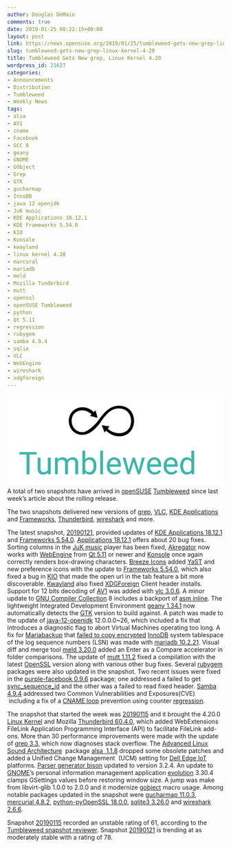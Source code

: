 ```yaml
---
author: Douglas DeMaio
comments: true
date: 2019-01-25 08:22:15+00:00
layout: post
link: https://news.opensuse.org/2019/01/25/tumbleweed-gets-new-grep-linux-kernel-4-20/
slug: tumbleweed-gets-new-grep-linux-kernel-4-20
title: Tumbleweed Gets New grep, Linux Kernel 4.20
wordpress_id: 21627
categories:
- Announcements
- Distribution
- Tumbleweed
- Weekly News
tags:
- alsa
- AV1
- cname
- Facebook
- GCC 8
- geany
- GNOME
- GObject
- Grep
- GTK
- gucharmap
- InnoDB
- java 12 openjdk
- JuK music
- KDE Applications 18.12.1
- KDE Frameworks 5.54.0
- KIO
- Konsole
- kwayland
- linux kernel 4.20
- marcural
- mariadb
- meld
- Mozilla Tunderbird
- mutt
- openssl
- openSUSE Tumbleweed
- python
- Qt 5.11
- regression
- rubygem
- samba 4.9.4
- sqlie
- VLC
- WebEngine
- wireshark
- xdgforeign
---
```


![](/wp-content/uploads/2016/05/Tumbleweed-black-green.png)A total of two snapshots have arrived in [openSUSE](https://www.opensuse.org/) [Tumbleweed](https://en.opensuse.org/Portal:Tumbleweed) since last week’s article about the rolling release.

The two snapshots delivered new versions of [grep](https://www.gnu.org/savannah-checkouts/gnu/grep/manual/grep.html), [VLC](https://www.videolan.org/index.html), [KDE Applications](https://www.kde.org/announcements/announce-applications-18.12.1.php) and [Frameworks](https://www.kde.org/announcements/kde-frameworks-5.54.0.php), [Thunderbird](https://www.thunderbird.net/en-US/thunderbird/60.4.0/releasenotes/), [wireshark](https://www.wireshark.org/download.html) and more.

The latest snapshot, [20190121](https://lists.opensuse.org/opensuse-factory/2019-01/msg00370.html), provided updates of [KDE Applications 18.12.1](https://www.kde.org/announcements/announce-applications-18.12.1.php) and [Frameworks 5.54.0](https://www.kde.org/announcements/kde-frameworks-5.54.0.php). [Applications 18.12.1](https://www.kde.org/announcements/announce-applications-18.12.1.php) offers about 20 bug fixes. Sorting columns in the [JuK music](https://www.kde.org/applications/multimedia/juk/) player has been fixed, [Akregator](https://userbase.kde.org/Akregator) now works with [WebEngine](//doc.qt.io/qt-5/qtwebengine-index.html) from [Qt 5.11](https://wiki.qt.io/New_Features_in_Qt_5.11) or newer and [Konsole](https://konsole.kde.org/) once again correctly renders box-drawing characters. [Breeze Icons](https://github.com/KDE/breeze-icons) added [YaST](https://en.wikipedia.org/wiki/YaST) and new preference icons with the update to [Frameworks 5.54.0](https://www.kde.org/announcements/kde-frameworks-5.54.0.php), which also fixed a bug in [KIO](https://api.kde.org/frameworks/kio/html/index.html) that made the open url in the tab feature a bit more discoverable. [Kwayland](https://github.com/KDE/kwayland) also fixed [XDGForeign](https://github.com/wayland-project/wayland-protocols/tree/master/unstable/xdg-foreign) Client header installs. Support for 12 bits decoding of [AV1](https://en.wikipedia.org/wiki/AV1) was added with [vlc 3.0.6](https://www.videolan.org). A minor update to [GNU Compiler Collection](https://gcc.gnu.org/) 8 includes a backport of [asm inline](https://gcc.gnu.org/onlinedocs/gcc/Extended-Asm.html). The lightweight Integrated Development Environment [geany 1.34.1](https://www.geany.org/download/releases) now automatically detects the [GTK](https://www.gtk.org/) version to build against. A patch was made to the update of [java-12-openjdk](https://openjdk.java.net/projects/jdk/12/) 12.0.0.0~26, which included a fix that introduces a diagnostic flag to abort Virtual Machines operating too long. A fix for [Mariabackup](https://mariadb.com/kb/en/mariabackup/) that [failed to copy encrypted](https://jira.mariadb.org/browse/MDEV-18105) [InnoDB](https://en.wikipedia.org/wiki/InnoDB) system tablespace of the log sequence numbers (LSN) was made with [mariadb 10.2.21](https://mariadb.org/mariadb-10-2-21-now-available/). Visual diff and merge tool [meld 3.20.0](//meldmerge.org/) added an Enter as a Compare accelerator in folder comparisons. The update of [mutt 1.11.2](//www.mutt.org/) fixed a compilation with the latest [OpenSSL](https://www.openssl.org/) version along with various other bug fixes. Several [rubygem](https://rubygems.org/) packages were also updated in the snapshot. Two recent issues were fixed in the [purple-facebook 0.9.6](https://github.com/dequis/purple-facebook) package; one addressed a failed to get [sync_sequence_id](https://github.com/dequis/purple-facebook/issues/349) and the other was a failed to read fixed header. [Samba 4.9.4](https://www.samba.org/samba/history/samba-4.9.4.html) addressed two Common Vulnerabilities and Exposures(CVE)  including a fix of a [CNAME loop](https://en.wikipedia.org/wiki/CNAME_record) prevention using counter [regression](https://en.wikipedia.org/wiki/Software_regression).

The snapshot that started the week was [20190115](https://lists.opensuse.org/opensuse-factory/2019-01/msg00193.html) and it brought the 4.20.0 [Linux Kernel](https://www.kernel.org/) and Mozilla [Thunderbird 60.4.0](https://www.thunderbird.net/en-US/thunderbird/60.4.0/releasenotes/), which added WebExtensions FileLink Application Programming Interface (API) to facilitate FileLink add-ons. More than 30 performance improvements were made with the update of [grep 3.3](https://www.gnu.org/s/grep/manual/grep.html), which now diagnoses stack overflow. The [Advanced Linux Sound Architecture](https://www.alsa-project.org/)  package [alsa  1.1.8](https://wiki.archlinux.org/index.php/Advanced_Linux_Sound_Architecture) dropped some obsolete patches and added a Unified Change Management  (UCM) setting for [Dell Edge IoT](https://www.dell.com/en-us/work/shop/gateways-embedded-computing/sf/edge-gateway) platforms. [Parser generator bison](https://www.gnu.org/software/bison/) updated to version 3.2.4. An update to [GNOME](https://www.gnome.org/)’s personal information management application [evolution](https://wiki.gnome.org/Apps/Evolution) 3.30.4 clamps GSettings values before restoring window size. A jump was make from libvirt-glib 1.0.0 to 2.0.0 and it modernize [gobject](https://developer.gnome.org/gobject/stable/) macro usage. Among notable packages updated in the snapshot were [gucharmap 11.0.3](https://wiki.gnome.org/action/show/Apps/Gucharmap?action=show&redirect=Gucharmap), [mercurial 4.8.2](https://www.mercurial-scm.org/downloads), [python-pyOpenSSL 18.0.0](https://pyopenssl.org/), [sqlite3 3.26.0](https://www.sqlite.org) and [wireshark 2.6.6](https://www.wireshark.org/download.html).

Snapshot [20190115](https://lists.opensuse.org/opensuse-factory/2019-01/msg00193.html) recorded an unstable rating of 61, according to the [Tumbleweed snapshot reviewer](//review.tumbleweed.boombatower.com/). Snapshot [20190121](https://lists.opensuse.org/opensuse-factory/2019-01/msg00370.html) is trending at as moderately stable with a rating of 78.
